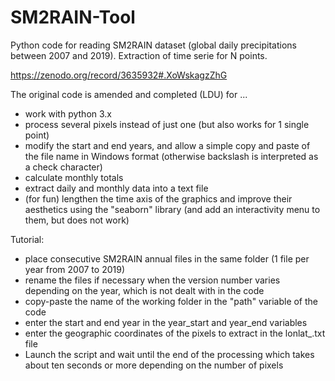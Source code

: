 # SM2RAIN-Tool
Python code for reading SM2RAIN dataset (global daily precipitations between 2007 and 2019).
Extraction of time serie for N points.

https://zenodo.org/record/3635932#.XoWskagzZhG

The original code is amended and completed (LDU) for ...
- work with python 3.x
- process several pixels instead of just one (but also works for 1 single point)
- modify the start and end years, and allow a simple copy and paste of the file name in Windows format (otherwise backslash is interpreted as a check character)
- calculate monthly totals
- extract daily and monthly data into a text file
- (for fun) lengthen the time axis of the graphics and improve their aesthetics using the "seaborn" library (and add an interactivity menu to them, but does not work)

Tutorial:
- place consecutive SM2RAIN annual files in the same folder (1 file per year from 2007 to 2019)
- rename the files if necessary when the version number varies depending on the year, which is not dealt with in the code
- copy-paste the name of the working folder in the "path" variable of the code
- enter the start and end year in the year_start and year_end variables
- enter the geographic coordinates of the pixels to extract in the lonlat_.txt file
- Launch the script and wait until the end of the processing which takes about ten seconds or more depending on the number of pixels
